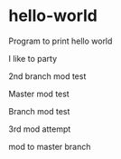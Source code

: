 # hello-world
Program to print hello world

I like to party

2nd branch mod test

Master mod test

Branch mod test

3rd mod attempt

mod to master branch


